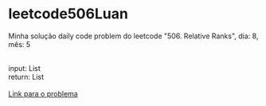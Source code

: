 # leetcode506Luan
Minha solução daily code problem do leetcode "506. Relative Ranks", dia: 8, mês: 5 </br>

</br>
input: List </br>
return: List</br>
</br>
<a href= "https://leetcode.com/problems/relative-ranks/description/?envType=daily-question&envId=2024-05-08"> Link para o problema <a/>
